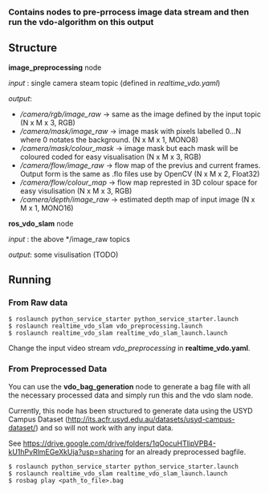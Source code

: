 ### Contains nodes to pre-prrocess image data stream and then run the vdo-algorithm on this output

## Structure
__image_preprocessing__ node

_input_ : single camera steam topic (defined in _realtime_vdo.yaml_)

_output_:

- _/camera/rgb/image_raw_ -> same as the image defined by the input topic (N x M x 3, RGB)
- _/camera/mask/image_raw_ -> image mask with pixels labelled 0...N where 0 notates the background. (N x M x 1, MONO8)
- _/camera/mask/colour_mask_ -> image mask but each mask will be coloured coded for easy visualisation (N x M x 3, RGB)
- _/camera/flow/image_raw_ -> flow map of the previus and current frames. Output form is the same as .flo files use by OpenCV (N x M x 2, Float32)
- _/camera/flow/colour_map_ -> flow map represted in 3D colour space for easy visulisation (N x M x 3, RGB)
- _/camera/depth/image_raw_ -> estimated depth map of input image (N x M x 1, MONO16)


__ros_vdo_slam__ node

_input_ : the above */image_raw topics

_output_: some visulisation (TODO)

## Running ##

### From Raw data

```
$ roslaunch python_service_starter python_service_starter.launch
$ roslaunch realtime_vdo_slam vdo_preprocessing.launch 
$ roslaunch realtime_vdo_slam realtime_vdo_slam_launch.launch 
```

Change the input video stream _vdo_preprocessing_ in __realtime_vdo.yaml__.

### From Preprocessed Data
You can use the __vdo_bag_generation__ node to generate a bag file with all the necessary processed data and simply run this and the vdo slam node.

Currently, this node has been structured to generate data using the USYD Campus Dataset (http://its.acfr.usyd.edu.au/datasets/usyd-campus-dataset/) and so will not work with any input data.

See https://drive.google.com/drive/folders/1qOocuHTlipVPB4-kU1hPvRlmEGeXkUja?usp=sharing for an already preprocessed bagfile.

```
$ roslaunch python_service_starter python_service_starter.launch
$ roslaunch realtime_vdo_slam realtime_vdo_slam_launch.launch 
$ rosbag play <path_to_file>.bag
```


